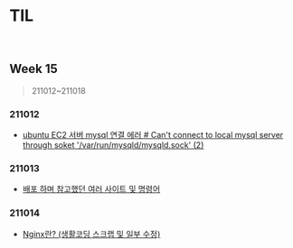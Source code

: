 # TIL

<br>

## Week 15

> 211012~211018



### 211012

* [ubuntu EC2 서버 mysql 연결 에러 # Can't connect to local mysql server through soket '/var/run/mysqld/mysqld.sock' (2)](https://pythontoomuchinformation.tistory.com/513)



### 211013

* [배포 하며 참고했던 여러 사이트 및 명령어](https://pythontoomuchinformation.tistory.com/514)



### 211014

* [Nginx란? (생활코딩 스크랩 및 일부 수정)](https://pythontoomuchinformation.tistory.com/517)

